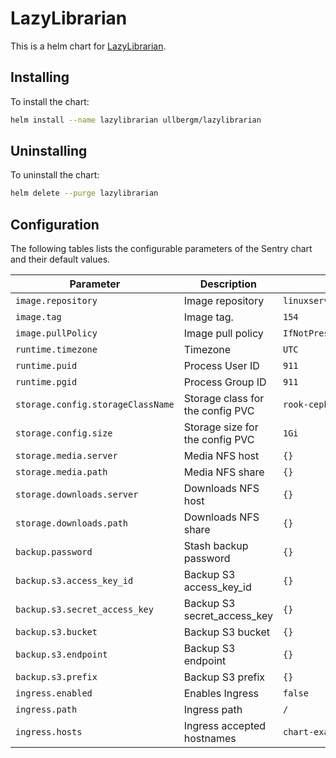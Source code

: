 # LazyLibrarian

This is a helm chart for [LazyLibrarian](https://github.com/DobyTang/LazyLibrarian).

## Installing

To install the chart:

```bash
helm install --name lazylibrarian ullbergm/lazylibrarian
```

## Uninstalling

To uninstall the chart:

```bash
helm delete --purge lazylibrarian
```

## Configuration

The following tables lists the configurable parameters of the Sentry chart and their default values.

| Parameter                         | Description                         | Default |
|-----------------------------------|-------------------------------------|---------|
| `image.repository`                | Image repository                    | `linuxserver/lazylibrarian` |
| `image.tag`                       | Image tag.                          | `154` |
| `image.pullPolicy`                | Image pull policy                   | `IfNotPresent` |
| `runtime.timezone`                | Timezone                            | `UTC` |
| `runtime.puid`                    | Process User ID                     | `911` |
| `runtime.pgid`                    | Process Group ID                    | `911` |
| `storage.config.storageClassName` | Storage class for the config PVC    | `rook-ceph-block` |
| `storage.config.size`             | Storage size for the config PVC     | `1Gi` |
| `storage.media.server`            | Media NFS host                      | `{}` |
| `storage.media.path`              | Media NFS share                     | `{}` |
| `storage.downloads.server`        | Downloads NFS host                  | `{}` |
| `storage.downloads.path`          | Downloads NFS share                 | `{}` |
| `backup.password`                 | Stash backup password               | `{}` |
| `backup.s3.access_key_id`         | Backup S3 access_key_id             | `{}` |
| `backup.s3.secret_access_key`     | Backup S3 secret_access_key         | `{}` |
| `backup.s3.bucket`                | Backup S3 bucket                    | `{}` |
| `backup.s3.endpoint`              | Backup S3 endpoint                  | `{}` |
| `backup.s3.prefix`                | Backup S3 prefix                    | `{}` |
| `ingress.enabled`                 | Enables Ingress                     | `false` |
| `ingress.path`                    | Ingress path                        | `/` |
| `ingress.hosts`                   | Ingress accepted hostnames          | `chart-example.local` |
